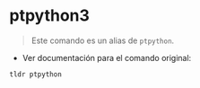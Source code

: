 # ptpython3

> Este comando es un alias de `ptpython`.

- Ver documentación para el comando original:

`tldr ptpython`
